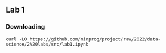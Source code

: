 ## Lab 1

### Downloading

`curl -LO https://github.com/minprog/project/raw/2022/data-science/2%20labs/src/lab1.ipynb`
